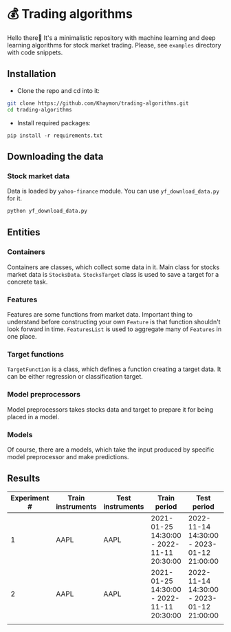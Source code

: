 # 💰 Trading algorithms
Hello there👋 It's a minimalistic repository with machine learning and deep learning algorithms for stock market trading. Please, see `examples` directory with code snippets.
## Installation
- Clone the repo and cd into it:
```bash
git clone https://github.com/Khaymon/trading-algorithms.git
cd trading-algorithms
```
- Install required packages:
```
pip install -r requirements.txt
```

## Downloading the data
### Stock market data
Data is loaded by `yahoo-finance` module. You can use `yf_download_data.py` for it.
```bash
python yf_download_data.py
```

## Entities
### Containers
Containers are classes, which collect some data in it. Main class for stocks market data is `StocksData`. `StocksTarget` class is used to save a target for a concrete task.

### Features
Features are some functions from market data. Important thing to understand before constructing your own `Feature` is that function shouldn't look forward in time. `FeaturesList` is used to aggregate many of `Features` in one place.


### Target functions
`TargetFunction` is a class, which defines a function creating a target data. It can be either regression or classification target.


### Model preprocessors
Model preprocessors takes stocks data and target to prepare it for being placed in a model.


### Models
Of course, there are a models, which take the input produced by specific model preprocessor and make predictions.

## Results
| Experiment # | Train instruments | Test instruments | Train period                              | Test period                               | Target              | Algorithm         | Metric      |
| ------------ | ----------------- | ---------------- | ----------------------------------------- | ----------------------------------------- | ------------------- | ----------------- | ----------- |
| 1            | AAPL              | AAPL             | 2021-01-25 14:30:00 - 2022-11-11 20:30:00 | 2022-11-14 14:30:00 - 2023-01-12 21:00:00 | Close Price +3 bars | CatBoostRegressor | 0.0127 MAPE |
| 2            | AAPL              | AAPL             | 2021-01-25 14:30:00 - 2022-11-11 20:30:00 | 2022-11-14 14:30:00 - 2023-01-12 21:00:00 | Close Price +3 bars | Current Close     | 0.0098 MAPE |
|              |                   |                  |                                           |                                           |                     |                   |             |